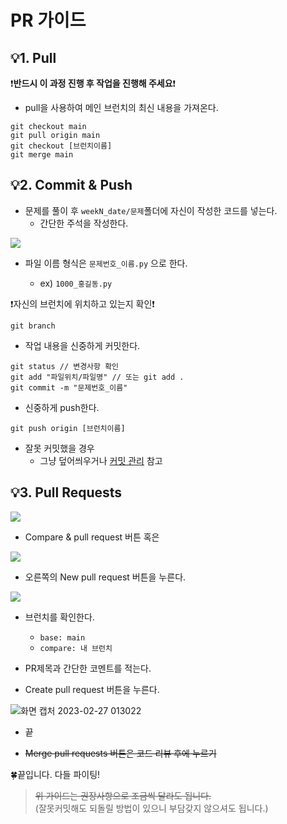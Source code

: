 # PR 가이드

## 💡1. Pull

❗**반드시 이 과정 진행 후 작업을 진행해 주세요**❗

* pull을 사용하여 메인 브런치의 최신 내용을 가져온다.

```
git checkout main
git pull origin main
git checkout [브런치이름]
git merge main
```

## 💡2. Commit & Push
* 문제를 풀이 후 `weekN_date/문제`폴더에 자신이 작성한 코드를 넣는다.
  * 간단한 주석을 작성한다.

![](https://user-images.githubusercontent.com/114655005/221214600-1128b5e3-d79d-4965-a7cc-9fa73c59ea71.png)

* 파일 이름 형식은 `문제번호_이름.py` 으로 한다.

  * ex) `1000_홍길동.py`

❗자신의 브런치에 위치하고 있는지 확인❗
```
git branch
```
* 작업 내용을 신중하게 커밋한다. 
```
git status // 변경사항 확인
git add "파일위치/파일명" // 또는 git add .
git commit -m "문제번호_이름"
```
* 신중하게 push한다.
```
git push origin [브런치이름]
```
* 잘못 커밋했을 경우
  * 그냥 덮어씌우거나 [커밋 관리](%EC%BB%A4%EB%B0%8B%20%EA%B4%80%EB%A6%AC.md) 참고

## 💡3. Pull Requests

![](https://user-images.githubusercontent.com/114655005/221224677-3f4f08b4-3749-49fb-b42e-6d33195e18f7.png)

* Compare & pull request 버튼 혹은

![](https://user-images.githubusercontent.com/114655005/221225178-ffb2bc4b-53d7-4d9c-8fa2-909263a8094d.png)

* 오른쪽의 New pull request 버튼을 누른다.

![](https://user-images.githubusercontent.com/114655005/221225572-fef46c23-bbe9-47a0-9d93-c87e46f053f8.png)


* 브런치를 확인한다.
  * `base: main`
  * `compare: 내 브런치`

* PR제목과 간단한 코멘트를 적는다.

* Create pull request 버튼을 누른다.

![화면 캡처 2023-02-27 013022](https://user-images.githubusercontent.com/114655005/221424165-04cab66f-adeb-4dcb-85fc-1d20346de4c5.png)

* 끝

* ~~Merge pull requests 버튼은 코드 리뷰 후에 누르기~~

🍀끝입니다. 다들 파이팅!

> ~~위 가이드는 권장사항으로 조금씩 달라도 됩니다.~~
<br>(잘못커밋해도 되돌릴 방법이 있으니 부담갖지 않으셔도 됩니다.)